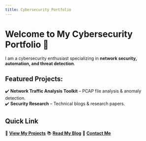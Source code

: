 ```yaml
---
title: Cybersecurity Portfolio
---
```


# Welcome to My Cybersecurity Portfolio 🔐

I am a cybersecurity enthusiast specializing in **network security, automation, and threat detection**.

## **Featured Projects**:  
✔️ **Network Traffic Analysis Toolkit** – PCAP file analysis & anomaly detection.  
✔️ **Security Research** – Technical blogs & research papers.  

## Quick Link
📂 **[View My Projects](./pages/projects.md)** 
📚 **[Read My Blog](./pages/blog.md)** 
📩 **[Contact Me](./pages/contact.md)**